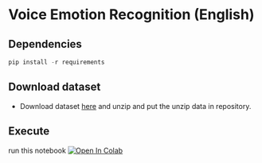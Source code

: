 # Voice Emotion Recognition (English)
## Dependencies
```python
pip install -r requirements
```
## Download dataset 
- Download dataset [here](https://drive.google.com/file/d/1Zw_ef3CN5k4Mvy4-eoIrBZM9SMvW2zrw/view?usp=sharing) and unzip and put the unzip data in repository. 

## Execute 
run this notebook [![Open In Colab](https://colab.research.google.com/assets/colab-badge.svg)](https://colab.research.google.com/drive/1xe7UYQAAhYt6ybF5gqu5B-FbINAs4nGb?usp=sharing)

